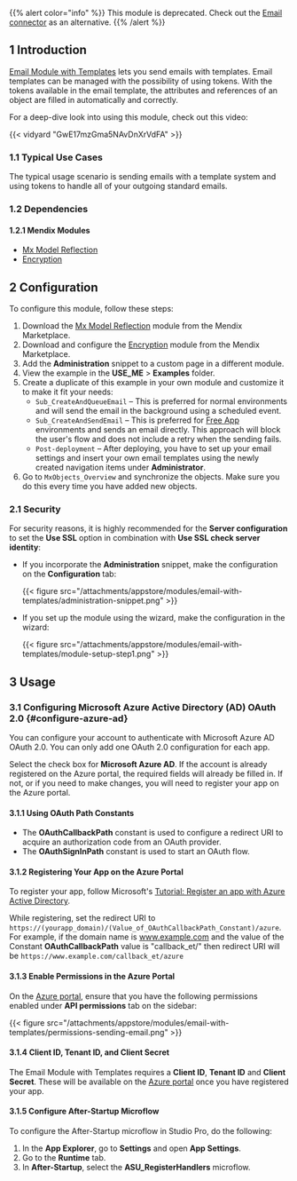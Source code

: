 {{% alert color="info" %}}
This module is deprecated. Check out the [Email connector](/appstore/connectors/email-connector/) as an alternative.
{{% /alert %}}

## 1 Introduction

[Email Module with Templates](https://marketplace.mendix.com/link/component/259/) lets you send emails with templates. Email templates can be managed with the possibility of using tokens. With the tokens available in the email template, the attributes and references of an object are filled in automatically and correctly.

For a deep-dive look into using this module, check out this video:

{{< vidyard "GwE17mzGma5NAvDnXrVdFA" >}}

### 1.1 Typical Use Cases

The typical usage scenario is sending emails with a template system and using tokens to handle all of your outgoing standard emails.

### 1.2 Dependencies

#### 1.2.1 Mendix Modules

* [Mx Model Reflection](/appstore/modules/model-reflection/)
* [Encryption](/appstore/modules/encryption/)

## 2 Configuration

To configure this module, follow these steps:

1. Download the [Mx Model Reflection](/appstore/modules/model-reflection/) module from the Mendix Marketplace.
2. Download and configure the [Encryption](/appstore/modules/encryption/) module from the Mendix Marketplace.
3. Add the **Administration** snippet to a custom page in a different module.
4. View the example in the **USE_ME** > **Examples** folder.
5. Create a duplicate of this example in your own module and customize it to make it fit your needs:
    * `Sub_CreateAndQueueEmail` – This is preferred for normal environments and will send the email in the background using a scheduled event.
    * `Sub_CreateAndSendEmail`  – This is preferred for [Free App](/developerportal/deploy/mendix-cloud-deploy/) environments and sends an email directly. This approach will block the user's flow and does not include a retry when the sending fails.
    * `Post-deployment` – After deploying, you have to set up your email settings and insert your own email templates using the newly created navigation items under **Administrator**.
6. Go to `MxObjects_Overview` and synchronize the objects. Make sure you do this every time you have added new objects.

### 2.1 Security

For security reasons, it is highly recommended for the **Server configuration** to set the **Use SSL** option in combination with **Use SSL check server identity**:

* If you incorporate the **Administration** snippet, make the configuration on the **Configuration** tab:

    {{< figure src="/attachments/appstore/modules/email-with-templates/administration-snippet.png" >}}

* If you set up the module using the wizard, make the configuration in the wizard:

    {{< figure src="/attachments/appstore/modules/email-with-templates/module-setup-step1.png" >}}

## 3 Usage 

### 3.1 Configuring Microsoft Azure Active Directory (AD) OAuth 2.0 {#configure-azure-ad}

You can configure your account to authenticate with Microsoft Azure AD OAuth 2.0. You can only add one OAuth 2.0 configuration for each app.

Select the check box for **Microsoft Azure AD**. If the account is already registered on the Azure portal, the required fields will already be filled in. If not, or if you need to make changes, you will need to register your app on the Azure portal.

#### 3.1.1 Using OAuth Path Constants

* The **OAuthCallbackPath** constant is used to configure a redirect URI to acquire an authorization code from an OAuth provider.
* The **OAuthSignInPath** constant is used to start an OAuth flow.

#### 3.1.2 Registering Your App on the Azure Portal

To register your app, follow Microsoft's [Tutorial: Register an app with Azure Active Directory](https://docs.microsoft.com/en-us/power-apps/developer/data-platform/walkthrough-register-app-azure-active-directory).

While registering, set the redirect URI to `https://(yourapp_domain)/(Value_of_OAuthCallbackPath_Constant)/azure`. For example, if the domain name is www.example.com and the value of the  Constant **OAuthCallbackPath** value is "callback_et/" then redirect URI will be `https://www.example.com/callback_et/azure`

#### 3.1.3 Enable Permissions in the Azure Portal

On the [Azure portal](https://portal.azure.com/), ensure that you have the following permissions enabled under **API permissions** tab on the sidebar:

{{< figure src="/attachments/appstore/modules/email-with-templates/permissions-sending-email.png" >}}

#### 3.1.4 Client ID, Tenant ID, and Client Secret 

The Email Module with Templates requires a **Client ID**, **Tenant ID** and **Client Secret**. These will be available on the [Azure portal](https://portal.azure.com/) once you have registered your app.

#### 3.1.5 Configure After-Startup Microflow

To configure the After-Startup microflow in Studio Pro, do the following:

1. In the **App Explorer**, go to **Settings** and open **App Settings**.
2. Go to the **Runtime** tab.
3. In **After-Startup**, select the **ASU_RegisterHandlers** microflow.
